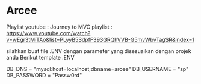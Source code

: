 # Arcee
Playlist youtube : 
Journey to MVC playlist : https://www.youtube.com/watch?v=wEgr3tMiTAo&list=PLyyB5SdpfF393GRQhVVB-G5mvWbvTagSR&index=1

silahkan buat file .ENV dengan parameter yang disesuaikan dengan projek anda
Berikut template .ENV

DB_DNS = "mysql:host=localhost;dbname=arcee"
DB_USERNAME = "sp"
DB_PASSWORD = "Passw0rd"
